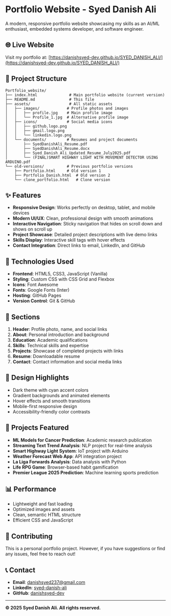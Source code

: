 # Portfolio Website - Syed Danish Ali

A modern, responsive portfolio website showcasing my skills as an AI/ML enthusiast, embedded systems developer, and software engineer.

## 🌐 Live Website
Visit my portfolio at: [https://danishsyed-dev.github.io/SYED_DANISH_ALI/](https://danishsyed-dev.github.io/SYED_DANISH_ALI/)

## 📁 Project Structure

```
Portfolio_website/
├── index.html              # Main portfolio website (current version)
├── README.md               # This file
├── assets/                 # All static assets
│   ├── images/            # Profile photos and images
│   │   ├── profile.jpg    # Main profile image
│   │   └── Profile_1.jpg  # Alternative profile image
│   ├── icons/             # Social media icons
│   │   ├── github.logo.png
│   │   ├── gmail.logo.png
│   │   └── linkedin.logo.png
│   └── documents/         # Resumes and project documents
│       ├── SyedDanishAli_Resume.pdf
│       ├── SyedDanishAli_Resume.docx
│       ├── Syed_Danish_Ali_Updated_Resume_July2025.pdf
│       └── (FINAL)SMART HIGHWAY LIGHT WITH MOVEMENT DETECTOR USING ARDUINO.pdf
└── old-versions/          # Previous portfolio versions
    ├── Portfolio.html     # Old version 1
    ├── Portfolio_Danish.html  # Old version 2
    └── clone_portfolio.html   # Clone version
```

## ✨ Features

- **Responsive Design**: Works perfectly on desktop, tablet, and mobile devices
- **Modern UI/UX**: Clean, professional design with smooth animations
- **Interactive Navigation**: Sticky navigation that hides on scroll down and shows on scroll up
- **Project Showcase**: Detailed project descriptions with live demo links
- **Skills Display**: Interactive skill tags with hover effects
- **Contact Integration**: Direct links to email, LinkedIn, and GitHub

## 🚀 Technologies Used

- **Frontend**: HTML5, CSS3, JavaScript (Vanilla)
- **Styling**: Custom CSS with CSS Grid and Flexbox
- **Icons**: Font Awesome
- **Fonts**: Google Fonts (Inter)
- **Hosting**: GitHub Pages
- **Version Control**: Git & GitHub

## 📱 Sections

1. **Header**: Profile photo, name, and social links
2. **About**: Personal introduction and background
3. **Education**: Academic qualifications
4. **Skills**: Technical skills and expertise
5. **Projects**: Showcase of completed projects with links
6. **Resume**: Downloadable resume
7. **Contact**: Contact information and social media links

## 🎨 Design Highlights

- Dark theme with cyan accent colors
- Gradient backgrounds and animated elements
- Hover effects and smooth transitions
- Mobile-first responsive design
- Accessibility-friendly color contrasts

## 🔧 Projects Featured

- **ML Models for Cancer Prediction**: Academic research publication
- **Streaming Text Trend Analysis**: NLP project for real-time analysis
- **Smart Highway Light System**: IoT project with Arduino
- **Weather Forecast Web App**: API integration project
- **La Liga Forwards Analysis**: Data analysis with Python
- **Life RPG Game**: Browser-based habit gamification
- **Premier League 2025 Prediction**: Machine learning sports prediction

## 📊 Performance

- Lightweight and fast loading
- Optimized images and assets
- Clean, semantic HTML structure
- Efficient CSS and JavaScript

## 🤝 Contributing

This is a personal portfolio project. However, if you have suggestions or find any issues, feel free to reach out!

## 📞 Contact

- **Email**: danishsyed237@gmail.com
- **LinkedIn**: [syed-danish-ali](https://www.linkedin.com/in/syed-danish-ali-70b36334a/)
- **GitHub**: [danishsyed-dev](https://github.com/danishsyed-dev)

---

**© 2025 Syed Danish Ali. All rights reserved.**
